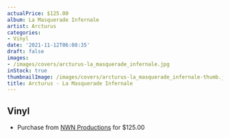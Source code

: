 ```yaml
---
actualPrice: $125.00
album: La Masquerade Infernale
artist: Arcturus
categories:
- Vinyl
date: '2021-11-12T06:08:35'
draft: false
images:
- /images/covers/arcturus-la_masquerade_infernale.jpg
inStock: true
thumbnailImage: /images/covers/arcturus-la_masquerade_infernale-thumb.jpg
title: Arcturus - La Masquerade Infernale
---
```


## Vinyl
* Purchase from [NWN Productions](http://shop.nwnprod.com/index.php?route=product/product&path=75&product_id=18982&sort=pd.name&order=ASC) for $125.00
